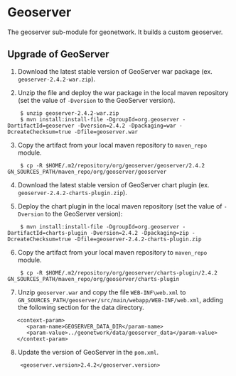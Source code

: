 Geoserver
=========

The geoserver sub-module for geonetwork.  It builds a custom geoserver.

Upgrade of GeoServer
--------------------

1. Download the latest stable version of GeoServer war package (ex. ``geoserver-2.4.2-war.zip``).

2. Unzip the file and deploy the war package in the local maven repository (set the value of ``-Dversion`` to the GeoServer version).
```
    $ unzip geoserver-2.4.2-war.zip 
    $ mvn install:install-file -DgroupId=org.geoserver -DartifactId=geoserver -Dversion=2.4.2 -Dpackaging=war -DcreateChecksum=true -Dfile=geoserver.war 
```
3. Copy the artifact from your local maven repository to ``maven_repo`` module.
```
    $ cp -R $HOME/.m2/repository/org/geoserver/geoserver/2.4.2 GN_SOURCES_PATH/maven_repo/org/geoserver/geoserver
```

4. Download the latest stable version of GeoServer chart plugin (ex. ``geoserver-2.4.2-charts-plugin.zip``).

5. Deploy the chart plugin in the local maven repository (set the value of ``-Dversion`` to the GeoServer version):
```
    $ mvn install:install-file -DgroupId=org.geoserver -DartifactId=charts-plugin -Dversion=2.4.2 -Dpackaging=zip -DcreateChecksum=true -Dfile=geoserver-2.4.2-charts-plugin.zip
```

6. Copy the artifact from your local maven repository to ``maven_repo`` module.
```
    $ cp -R $HOME/.m2/repository/org/geoserver/charts-plugin/2.4.2 GN_SOURCES_PATH/maven_repo/org/geoserver/charts-plugin
```

7. Unzip ``geoserver.war`` and copy the file ``WEB-INF\web.xml`` to ``GN_SOURCES_PATH/geoserver/src/main/webapp/WEB-INF/web.xml``, adding the following section for the data directory.
```
   <context-param>
      <param-name>GEOSERVER_DATA_DIR</param-name>
      <param-value>../geonetwork/data/geoserver_data</param-value>
   </context-param>
``` 

8. Update the version of GeoServer in the ``pom.xml``.
```
    <geoserver.version>2.4.2</geoserver.version>
```
